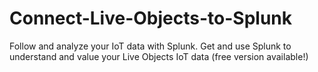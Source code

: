 # Connect-Live-Objects-to-Splunk
Follow and analyze your IoT data with Splunk. Get and use Splunk to understand and value your Live Objects IoT data (free version available!)
